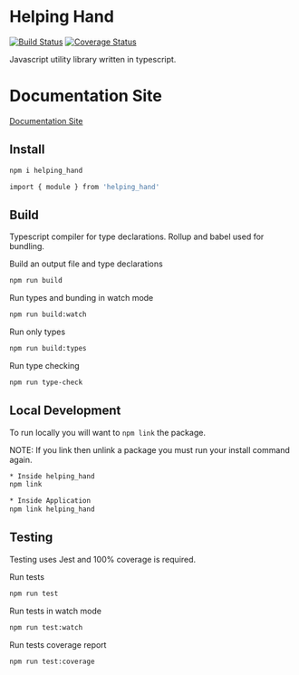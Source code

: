 # Helping Hand
[![Build Status](https://travis-ci.org/xjdesigns/HelpingHand.svg?branch=master)](https://travis-ci.org/xjdesigns/HelpingHand)
[![Coverage Status](https://coveralls.io/repos/github/xjdesigns/HelpingHand/badge.svg?branch=master)](https://coveralls.io/github/xjdesigns/HelpingHand?branch=master)

Javascript utility library written in typescript.

# Documentation Site
[Documentation Site](https://xjdesigns.github.io/HelpingHand/)

## Install
```bash
npm i helping_hand
```

```bash
import { module } from 'helping_hand'
```

## Build
Typescript compiler for type declarations. Rollup and babel used for bundling.

Build an output file and type declarations
```bash
npm run build
```

Run types and bunding in watch mode
```bash
npm run build:watch
```

Run only types
```bash
npm run build:types
```

Run type checking
```bash
npm run type-check
```

## Local Development
To run locally you will want to `npm link` the package.

NOTE: If you link then unlink a package you must run your install command again.

```bash
* Inside helping_hand
npm link
```

```bash
* Inside Application
npm link helping_hand
```

## Testing
Testing uses Jest and 100% coverage is required.

Run tests
```bash
npm run test
```

Run tests in watch mode
```bash
npm run test:watch
```

Run tests coverage report
```bash
npm run test:coverage
```
